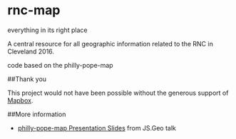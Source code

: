 # rnc-map
everything in its right place

A central resource for all geographic information related to the RNC in Cleveland 2016. 


code based on the philly-pope-map


##Thank you

This project would not have been possible without the generous support of [Mapbox](https://github.com/mapbox).

##More information

* [philly-pope-map Presentation Slides](https://docs.google.com/presentation/d/15xq3Oj2mn6XFH7rs1Hk55AwoN9Z-78VjQ6tzGx4kMdw/present?slide=id.p) from JS.Geo talk

